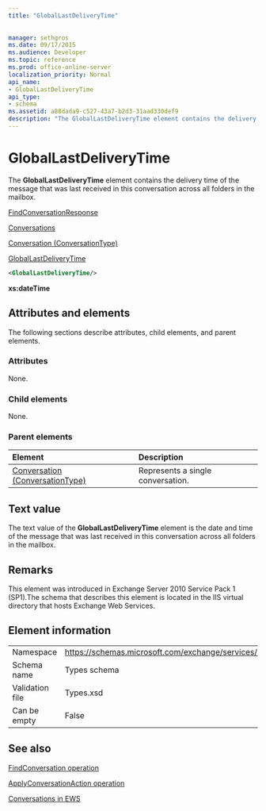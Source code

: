 ```yaml
---
title: "GlobalLastDeliveryTime"
 
 
manager: sethgros
ms.date: 09/17/2015
ms.audience: Developer
ms.topic: reference
ms.prod: office-online-server
localization_priority: Normal
api_name:
- GlobalLastDeliveryTime
api_type:
- schema
ms.assetid: a88dada9-c527-43a7-b2d3-31aad330def9
description: "The GlobalLastDeliveryTime element contains the delivery time of the message that was last received in this conversation across all folders in the mailbox."
---
```


# GlobalLastDeliveryTime

The **GlobalLastDeliveryTime** element contains the delivery time of the message that was last received in this conversation across all folders in the mailbox. 
  
[FindConversationResponse](findconversationresponse.md)
  
[Conversations](conversations-ex15websvcsotherref.md)
  
[Conversation (ConversationType)](conversation-conversationtype.md)
  
[GlobalLastDeliveryTime](globallastdeliverytime.md)
  
```XML
<GlobalLastDeliveryTime/>
```

 **xs:dateTime**
## Attributes and elements

The following sections describe attributes, child elements, and parent elements.
  
### Attributes

None.
  
### Child elements

None.
  
### Parent elements

|**Element**|**Description**|
|:-----|:-----|
|[Conversation (ConversationType)](conversation-conversationtype.md) <br/> |Represents a single conversation.  <br/> |
   
## Text value

The text value of the **GlobalLastDeliveryTime** element is the date and time of the message that was last received in this conversation across all folders in the mailbox. 
  
## Remarks

This element was introduced in Exchange Server 2010 Service Pack 1 (SP1).The schema that describes this element is located in the IIS virtual directory that hosts Exchange Web Services.
  
## Element information

|||
|:-----|:-----|
|Namespace  <br/> |https://schemas.microsoft.com/exchange/services/2006/types  <br/> |
|Schema name  <br/> |Types schema  <br/> |
|Validation file  <br/> |Types.xsd  <br/> |
|Can be empty  <br/> |False  <br/> |
   
## See also



[FindConversation operation](findconversation-operation.md)
  
[ApplyConversationAction operation](applyconversationaction-operation.md)


[Conversations in EWS](https://msdn.microsoft.com/library/91e64629-db6c-4c94-9dcb-d386232e8467%28Office.15%29.aspx)

